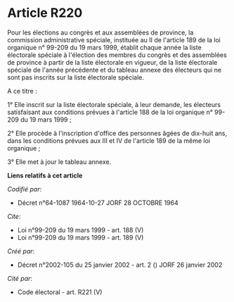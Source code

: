 # Article R220

Pour les élections au congrès et aux assemblées de province, la commission administrative spéciale, instituée au II de
l'article 189 de la loi organique n° 99-209 du 19 mars 1999, établit chaque année la liste électorale spéciale à l'élection
des membres du congrès et des assemblées de province à partir de la liste électorale en vigueur, de la liste électorale
spéciale de l'année précédente et du tableau annexe des électeurs qui ne sont pas inscrits sur la liste électorale spéciale. 

A ce titre : 

1° Elle inscrit sur la liste électorale spéciale, à leur demande, les électeurs satisfaisant aux conditions prévues à
l'article 188 de la loi organique n° 99-209 du 19 mars 1999 ; 

2° Elle procède à l'inscription d'office des personnes âgées de dix-huit ans, dans les conditions prévues aux III et IV de
l'article 189 de la même loi organique ; 

3° Elle met à jour le tableau annexe.

**Liens relatifs à cet article**

_Codifié par_:

  - Décret n°64-1087 1964-10-27 JORF 28 OCTOBRE 1964

_Cite_:

  - Loi n°99-209 du 19 mars 1999 - art. 188 (V)
  - Loi n°99-209 du 19 mars 1999 - art. 189 (V)

_Créé par_:

  - Décret n°2002-105 du 25 janvier 2002 - art. 2 () JORF 26 janvier 2002

_Cité par_:

  - Code électoral - art. R221 (V)
